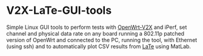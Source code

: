 # V2X-LaTe-GUI-tools
Simple Linux GUI tools to perform tests with [OpenWrt-V2X](https://github.com/francescoraves483/OpenWrt-V2X) and iPerf, set channel and physical data rate on any board running a 802.11p patched version of OpenWrt and connected to the PC, running the tool, with Ethernet (using ssh) and to automatically plot CSV results from [LaTe](https://github.com/francescoraves483/LaMP_LaTe) using MatLab.
